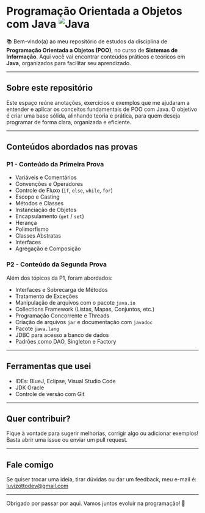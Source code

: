 # Programação Orientada a Objetos com Java  ![Java](https://img.icons8.com/color/24/000000/java-coffee-cup-logo.png)

📚 Bem-vindo(a) ao meu repositório de estudos da disciplina de **Programação Orientada a Objetos (POO)**, no curso de **Sistemas de Informação**. Aqui você vai encontrar conteúdos práticos e teóricos em **Java**, organizados para facilitar seu aprendizado.

---

## Sobre este repositório

Este espaço reúne anotações, exercícios e exemplos que me ajudaram a entender e aplicar os conceitos fundamentais de POO com Java. O objetivo é criar uma base sólida, alinhando teoria e prática, para quem deseja programar de forma clara, organizada e eficiente.

---

## Conteúdos abordados nas provas

### P1 - Conteúdo da Primeira Prova
- Variáveis e Comentários  
- Convenções e Operadores  
- Controle de Fluxo (`if`, `else`, `while`, `for`)  
- Escopo e Casting  
- Métodos e Classes  
- Instanciação de Objetos  
- Encapsulamento (`get` / `set`)  
- Herança  
- Polimorfismo  
- Classes Abstratas  
- Interfaces  
- Agregação e Composição  

### P2 - Conteúdo da Segunda Prova  
Além dos tópicos da P1, foram abordados:  
- Interfaces e Sobrecarga de Métodos  
- Tratamento de Exceções  
- Manipulação de arquivos com o pacote `java.io`  
- Collections Framework (Listas, Mapas, Conjuntos, etc.)  
- Programação Concorrente e Threads  
- Criação de arquivos `jar` e documentação com `javadoc`  
- Pacote `java.lang`  
- JDBC para acesso a banco de dados
- Padrões como DAO, Singleton e Factory

---

## Ferramentas que usei

- IDEs: BlueJ, Eclipse, Visual Studio Code  
- JDK Oracle  
- Controle de versão com Git  

---

## Quer contribuir?

Fique à vontade para sugerir melhorias, corrigir algo ou adicionar exemplos! Basta abrir uma issue ou enviar um pull request.

---

## Fale comigo

Se quiser trocar uma ideia, tirar dúvidas ou dar um feedback, meu e-mail é: luvizottodev@gmail.com

---

Obrigado por passar por aqui. Vamos juntos evoluir na programação! 🚀
